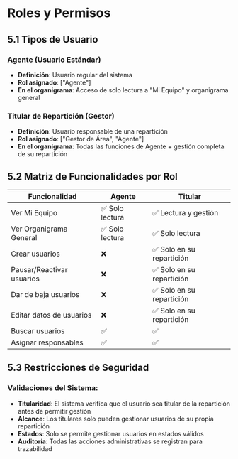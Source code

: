 # Roles y Permisos

## 5.1 Tipos de Usuario

### Agente (Usuario Estándar)
- **Definición**: Usuario regular del sistema
- **Rol asignado**: ["Agente"]
- **En el organigrama**: Acceso de solo lectura a "Mi Equipo" y organigrama general

### Titular de Repartición (Gestor)
- **Definición**: Usuario responsable de una repartición
- **Rol asignado**: ["Gestor de Área", "Agente"]
- **En el organigrama**: Todas las funciones de Agente + gestión completa de su repartición

## 5.2 Matriz de Funcionalidades por Rol

| **Funcionalidad** | **Agente** | **Titular** |
|-------------------|------------|-------------|
| Ver Mi Equipo | ✅ Solo lectura | ✅ Lectura y gestión |
| Ver Organigrama General | ✅ Solo lectura | ✅ Solo lectura |
| Crear usuarios | ❌ | ✅ Solo en su repartición |
| Pausar/Reactivar usuarios | ❌ | ✅ Solo en su repartición |
| Dar de baja usuarios | ❌ | ✅ Solo en su repartición |
| Editar datos de usuarios | ❌ | ✅ Solo en su repartición |
| Buscar usuarios | ✅ | ✅ |
| Asignar responsables | ✅ | ✅ |

## 5.3 Restricciones de Seguridad

### Validaciones del Sistema:
- **Titularidad**: El sistema verifica que el usuario sea titular de la repartición antes de permitir gestión
- **Alcance**: Los titulares solo pueden gestionar usuarios de su propia repartición
- **Estados**: Solo se permite gestionar usuarios en estados válidos
- **Auditoría**: Todas las acciones administrativas se registran para trazabilidad